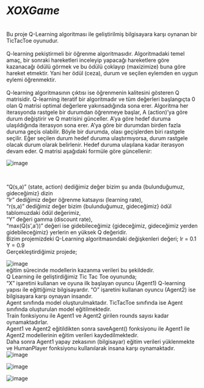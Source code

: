 # *XOXGame*
</br>
Bu proje Q-Learning algoritması ile geliştirilmiş bilgisayara karşı oynanan bir TicTacToe oyunudur.
</br>
</br>
Q-learning pekiştirmeli bir öğrenme algoritmasıdır. Algoritmadaki temel amaç, bir sonraki
hareketleri inceleyip yapacağı hareketlere göre kazanacağı ödülü görmek ve bu ödülü
çoklayıp (maxizimize) buna göre hareket etmektir. Yani her ödül (ceza), durum ve seçilen
eylemden en uygun eylemi öğrenmektir.
</br>
</br>
Q-learning algoritmasının çıktısı ise öğrenmenin kalitesini gösteren Q matrisidir. Q-learning
iteratif bir algoritmadır ve tüm değerleri başlangıçta 0 olan Q matrisi optimal değerlere
yakınsadığında sona erer. Algoritma her iterasyonda rastgele bir durumdan öğrenmeye
başlar, A (action)’ya göre durum değiştirir ve Q matrisini günceller. A’ya göre hedef duruma
ulaşıldığında iterasyon sona erer. A’ya göre bir durumdan birden fazla duruma geçis olabilir.
Böyle bir durumda, olası geçişlerden biri rastgele seçilir. Eğer seçilen durum hedef duruma
ulaştırmıyorsa, durum rastgele olacak durum olarak belirlenir. Hedef duruma ulaşılana kadar
iterasyon devam eder. Q matrisi aşağıdaki formüle göre güncellenir:
</br>

![image](https://github.com/ilaydax/TicTacToeGame/assets/93269919/b39652ce-60b3-4790-b1ee-4fae7138a270)

</br>

“Q(s,a)” (state, action) dediğimiz değer bizim şu anda {bulunduğumuz, gideceğimiz} dizin
</br>
“lr” dediğimiz değer öğrenme katsayısı (learning rate),
</br>
“r(s,a)” dediğimiz değer bizim {bulunduğumuz, gideceğimiz} ödül tablomuzdaki ödül değerimiz,
</br>
“Y” değeri gamma (discount rate),
</br>
“max(Q(s’,a’))” değeri ise gidebileceğimiz {gideceğimiz, gideceğimiz yerden gidebileceğimiz} yerlerin en yüksek Q değeridir.
</br>
Bizim projemizdeki Q-Learning algoritmasındaki değişkenleri değeri; lr = 0.1 Y = 0.9 
</br>
Gerçekleştirdiğimiz projede;
</br>

![image](https://github.com/ilaydax/TicTacToeGame/assets/93269919/aa71e3c0-662f-4c5b-898f-1cca8a340b7b)
</br>
 eğitim sürecinde modellerin kazanma verileri bu şekildedir.
</br>
Q Learning ile geliştirdiğimiz Tic Tac Toe oyununda;
</br>
“X” işaretini kullanan ve oyuna ilk başlayan oyuncu (Agent1) Q-learning yapısı ile eğittiğimiz bilgisayardır. “O” işaretini kullanan oyuncu (Agent2) ise bilgisayara karşı oynayan insandır.
</br>
Agent sınıfında model oluşturulmaktadır. TicTacToe sınıfında ise Agent sınıfında oluşturulan model eğitilmektedir.
</br>
Train fonksiyonu ile Agent1 ve Agent2 girilen rounds sayısı kadar oynamaktadırlar. 
</br>
Agent1 ve Agent2 eğitildikten sonra saveAgent() fonksiyonu ile Agent1 ile Agent2 modellerinin eğitim verileri kaydedilmektedir.
</br>
Daha sonra Agent1 yapay zekasının (bilgisayar) eğitim verileri yüklenmekte ve HumanPlayer fonksiyonu kullanılarak insana karşı oynamaktadır.
</br>
![image](https://github.com/ilaydax/TicTacToeGame/assets/93269919/2e13b4af-ef98-4f5b-864b-15b05f1338db)

![image](https://github.com/ilaydax/TicTacToeGame/assets/93269919/02de62ad-ce9e-4845-82a7-191b88f1184e)

![image](https://github.com/ilaydax/TicTacToeGame/assets/93269919/6a888eb7-ed0d-4d2c-a20e-e9ee2852c2df)









